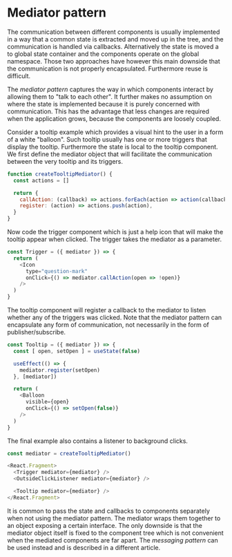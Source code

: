 # Mediator pattern

The communication between different components is usually implemented in a way
that a common state is extracted and moved up in the tree, and the
communication is handled via callbacks. Alternatively the state is moved a to
global state container and the components operate on the global namespace.
Those two approaches have however this main downside that the communication is
not properly encapsulated. Furthermore reuse is difficult.

The *mediator pattern* captures the way in which components interact by
allowing them to "talk to each other". It further makes no assumption on where
the state is implemented because it is purely concerned with communication.
This has the advantage that less changes are required when the application
grows, because the components are loosely coupled.

Consider a tooltip example which provides a visual hint to the user in a form
of a white "balloon". Such tooltip usually has one or more triggers that display
the tooltip. Furthermore the state is local to the tooltip component. We first
define the mediator object that will facilitate the communication between the 
very tooltip and its triggers.

```js
function createTooltipMediator() {
  const actions = []

  return {
    callAction: (callback) => actions.forEach(action => action(callback)),
    register: (action) => actions.push(action),
  }
}
```

Now code the trigger component which is just a help icon that will make the
tooltip appear when clicked. The trigger takes the mediator as a parameter.

```js
const Trigger = ({ mediator }) => {
  return (
    <Icon
      type="question-mark"
      onClick={() => mediator.callAction(open => !open)}
    />
  )
}
```

The tooltip component will register a callback to the mediator to listen
whether any of the triggers was clicked. Note that the mediator pattern
can encapsulate any form of communication, not necessarily in the form
of publisher/subscribe.

```js
const Tooltip = ({ mediator }) => {
  const [ open, setOpen ] = useState(false)

  useEffect(() => {
    mediator.register(setOpen)
  }, [mediator])

  return (
    <Balloon
      visible={open}
      onClick={() => setOpen(false)}
    />
  )
}
```

The final example also contains a listener to background clicks.

```js
const mediator = createTooltipMediator()

<React.Fragment>
  <Trigger mediator={mediator} />
  <OutsideClickListener mediator={mediator} />

  <Tooltip mediator={mediator} />
</React.Fragment>
```

It is common to pass the state and callbacks to components separately when not
using the mediator pattern.  The mediator wraps them together to an object
exposing a certain interface. The only downside is that the mediator object
itself is fixed to the component tree which is not convenient when the mediated
components are far apart. The *messaging pattern* can be used instead and is
described in a different article.

